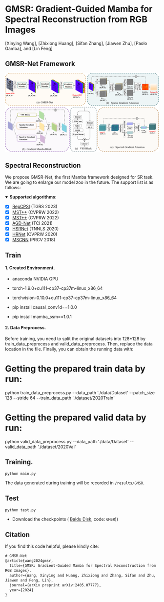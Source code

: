 # GMSR: Gradient-Guided Mamba for Spectral Reconstruction from RGB Images
[Xinying Wang],  [Zhixiong Huang], [Sifan Zhang], [Jiawen Zhu], [Paolo Gamba], and [Lin Feng]


## GMSR-Net Framework
<img src="./figure/GMSR.png"/>



##  Spectral Reconstruction

We propose GMSR-Net, the first Mamba framework designed for SR task.  We are going to enlarge our model zoo in the future. The support list is as follows:

<details open>
<summary><b>Supported algorithms:</b></summary>

* [x] [RepCPSI](https://ieeexplore.ieee.org/abstract/document/10092801) (TGRS 2023)
* [x] [MST++](https://arxiv.org/abs/2111.07910) (CVPRW 2022)
* [x] [MST++](https://arxiv.org/abs/2111.07910) (CVPRW 2022)
* [x] [AGD-Net](https://ieeexplore.ieee.org/document/9599509) (TCI 2021)
* [x] [HSRNet](https://ieeexplore.ieee.org/document/9357488) (TNNLS 2020)
* [x] [HRNet](https://ieeexplore.ieee.org/document/9150643) (CVPRW 2020)
* [x] [MSCNN](https://link.springer.com/content/pdf/10.1007/978-3-030-03335-4_18.pdf) (PRCV 2018)
## Train
#### 1. **Created Environment.**

- anaconda NVIDIA GPU

- torch-1.9.0+cu111-cp37-cp37m-linux_x86_64

- torchvision-0.10.0+cu111-cp37-cp37m-linux_x86_64

- pip install causal_conv1d==1.0.0
- pip install mamba_ssm==1.0.1


#### 2. Data Preprocess.

Before training, you need to split the original datasets into 128*128 by train_data_preprocess and valid_data_preprocess. Then, replace the data location in the file. Finally, you can obtain the running data with:


# Getting the prepared train data by run:
python train_data_preprocess.py --data_path './data/Dataset' --patch_size 128 --stride 64 --train_data_path './dataset/2020Train'

# Getting the prepared valid data by run:
python valid_data_preprocess.py --data_path './data/Dataset' --valid_data_path './dataset/2020Val'

## Training.
```shell
python main.py
```
The data generated during training will be recorded in `/results/GMSR`.
## Test
```shell
python test.py
```
- Download the checkpoints ( [Baidu Disk](https://pan.baidu.com/s/1KTxgNsPgSQYHv6ZJkTstqg), code: `GMSR`))


## Citation
If you find this code helpful, please kindly cite:
```shell
# GMSR-Net
@article{wang2024gmsr,
  title={GMSR: Gradient-Guided Mamba for Spectral Reconstruction from RGB Images},
  author={Wang, Xinying and Huang, Zhixiong and Zhang, Sifan and Zhu, Jiawen and Feng, Lin},
  journal={arXiv preprint arXiv:2405.07777},
  year={2024}
}

```
